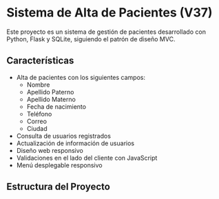 # Sistema de Alta de Pacientes (V37)

Este proyecto es un sistema de gestión de pacientes desarrollado con Python, Flask y SQLite, siguiendo el patrón de diseño MVC.

## Características

- Alta de pacientes con los siguientes campos:
  - Nombre
  - Apellido Paterno
  - Apellido Materno
  - Fecha de nacimiento
  - Teléfono
  - Correo
  - Ciudad
- Consulta de usuarios registrados
- Actualización de información de usuarios
- Diseño web responsivo
- Validaciones en el lado del cliente con JavaScript
- Menú desplegable responsivo

## Estructura del Proyecto

